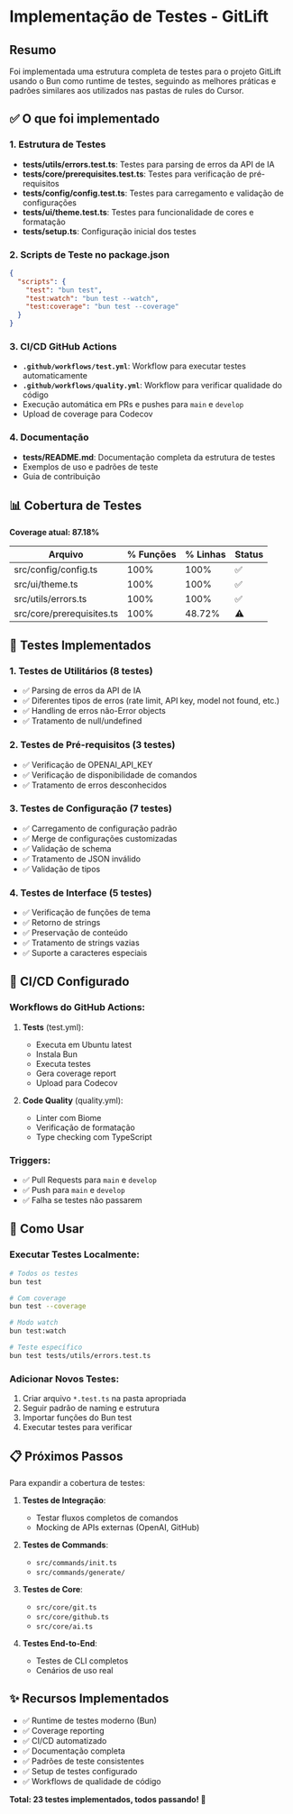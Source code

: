 # Implementação de Testes - GitLift

## Resumo

Foi implementada uma estrutura completa de testes para o projeto GitLift usando o Bun como runtime de testes, seguindo as melhores práticas e padrões similares aos utilizados nas pastas de rules do Cursor.

## ✅ O que foi implementado

### 1. Estrutura de Testes
- **tests/utils/errors.test.ts**: Testes para parsing de erros da API de IA
- **tests/core/prerequisites.test.ts**: Testes para verificação de pré-requisitos
- **tests/config/config.test.ts**: Testes para carregamento e validação de configurações
- **tests/ui/theme.test.ts**: Testes para funcionalidade de cores e formatação
- **tests/setup.ts**: Configuração inicial dos testes

### 2. Scripts de Teste no package.json
```json
{
  "scripts": {
    "test": "bun test",
    "test:watch": "bun test --watch",
    "test:coverage": "bun test --coverage"
  }
}
```

### 3. CI/CD GitHub Actions
- **`.github/workflows/test.yml`**: Workflow para executar testes automaticamente
- **`.github/workflows/quality.yml`**: Workflow para verificar qualidade do código
- Execução automática em PRs e pushes para `main` e `develop`
- Upload de coverage para Codecov

### 4. Documentação
- **tests/README.md**: Documentação completa da estrutura de testes
- Exemplos de uso e padrões de teste
- Guia de contribuição

## 📊 Cobertura de Testes

**Coverage atual: 87.18%**

| Arquivo | % Funções | % Linhas | Status |
|---------|-----------|----------|--------|
| src/config/config.ts | 100% | 100% | ✅ |
| src/ui/theme.ts | 100% | 100% | ✅ |
| src/utils/errors.ts | 100% | 100% | ✅ |
| src/core/prerequisites.ts | 100% | 48.72% | ⚠️ |

## 🧪 Testes Implementados

### 1. Testes de Utilitários (8 testes)
- ✅ Parsing de erros da API de IA
- ✅ Diferentes tipos de erros (rate limit, API key, model not found, etc.)
- ✅ Handling de erros não-Error objects
- ✅ Tratamento de null/undefined

### 2. Testes de Pré-requisitos (3 testes)
- ✅ Verificação de OPENAI_API_KEY
- ✅ Verificação de disponibilidade de comandos
- ✅ Tratamento de erros desconhecidos

### 3. Testes de Configuração (7 testes)
- ✅ Carregamento de configuração padrão
- ✅ Merge de configurações customizadas
- ✅ Validação de schema
- ✅ Tratamento de JSON inválido
- ✅ Validação de tipos

### 4. Testes de Interface (5 testes)
- ✅ Verificação de funções de tema
- ✅ Retorno de strings
- ✅ Preservação de conteúdo
- ✅ Tratamento de strings vazias
- ✅ Suporte a caracteres especiais

## 🚀 CI/CD Configurado

### Workflows do GitHub Actions:
1. **Tests** (test.yml):
   - Executa em Ubuntu latest
   - Instala Bun
   - Executa testes
   - Gera coverage report
   - Upload para Codecov

2. **Code Quality** (quality.yml):
   - Linter com Biome
   - Verificação de formatação
   - Type checking com TypeScript

### Triggers:
- ✅ Pull Requests para `main` e `develop`
- ✅ Push para `main` e `develop`
- ✅ Falha se testes não passarem

## 🔧 Como Usar

### Executar Testes Localmente:
```bash
# Todos os testes
bun test

# Com coverage
bun test --coverage

# Modo watch
bun test:watch

# Teste específico
bun test tests/utils/errors.test.ts
```

### Adicionar Novos Testes:
1. Criar arquivo `*.test.ts` na pasta apropriada
2. Seguir padrão de naming e estrutura
3. Importar funções do Bun test
4. Executar testes para verificar

## 📋 Próximos Passos

Para expandir a cobertura de testes:

1. **Testes de Integração**:
   - Testar fluxos completos de comandos
   - Mocking de APIs externas (OpenAI, GitHub)

2. **Testes de Commands**:
   - `src/commands/init.ts`
   - `src/commands/generate/`

3. **Testes de Core**:
   - `src/core/git.ts`
   - `src/core/github.ts`
   - `src/core/ai.ts`

4. **Testes End-to-End**:
   - Testes de CLI completos
   - Cenários de uso real

## ✨ Recursos Implementados

- ✅ Runtime de testes moderno (Bun)
- ✅ Coverage reporting
- ✅ CI/CD automatizado
- ✅ Documentação completa
- ✅ Padrões de teste consistentes
- ✅ Setup de testes configurado
- ✅ Workflows de qualidade de código

**Total: 23 testes implementados, todos passando! 🎉**